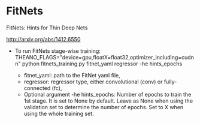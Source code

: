 FitNets
=======

FitNets: Hints for Thin Deep Nets

http://arxiv.org/abs/1412.6550

- To run FitNets stage-wise training:
  THEANO_FLAGS="device=gpu,floatX=float32,optimizer_including=cudnn" python fitnets_training.py fitnet_yaml regressor -he hints_epochs
  
  - fitnet_yaml: path to the FitNet yaml file,
  - regressor: regressor type, either convolutional (conv) or   fully-connected (fc),
  - Optional argument -he hints_epochs: Number of epochs to train the 1st stage. It is set to None by default. Leave as None when using the validation set to determine the number of epochs. Set to X when using the whole training set.

